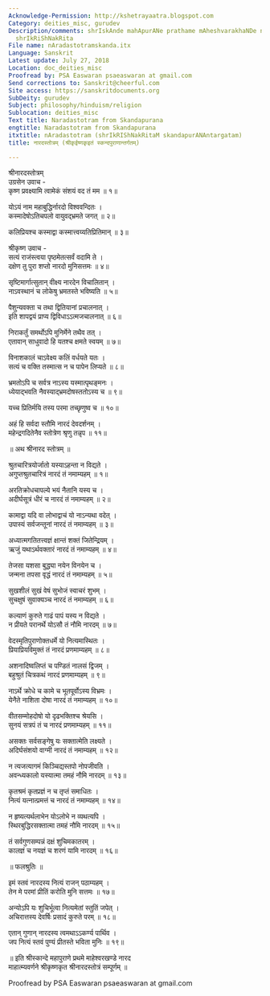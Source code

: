 ```yaml
---
Acknowledge-Permission: http://kshetrayaatra.blogspot.com
Category: deities_misc, gurudev
Description/comments: shrIskAnde mahApurANe prathame mAheshvarakhaNDe nArada mAhAtmyavarNane
  shrIkRiShNakRita
File name: nAradastotramskanda.itx
Language: Sanskrit
Latest update: July 27, 2018
Location: doc_deities_misc
Proofread by: PSA Easwaran psaeaswaran at gmail.com
Send corrections to: Sanskrit@cheerful.com
Site access: https://sanskritdocuments.org
SubDeity: gurudev
Subject: philosophy/hinduism/religion
Sublocation: deities_misc
Text title: Naradastotram from Skandapurana
engtitle: Naradastotram from Skandapurana
itxtitle: nAradastotram (shrIkRIShNakRitaM skandapurANAntargatam)
title: नारदस्तोत्रम् (श्रीकृईष्णकृइतं स्कन्दपुराणान्तर्गतम्)

---
```

  
 श्रीनारदस्तोत्रम्   
उग्रसेन उवाच -  
कृष्ण प्रवक्ष्यामि त्वामेकं संशयं वद तं मम ॥ १॥  
  
योऽयं नाम महाबुद्धिर्नारदो विश्ववन्दितः ।  
कस्मादेषोऽतिचपलो वायुवद्भ्रमते जगत् ॥ २॥  
  
कलिप्रियश्च कस्माद्वा कस्मात्त्वय्यतिप्रितिमान् ॥ ३॥  
  
श्रीकृष्ण उवाच -  
सत्यं राजंस्त्वया पृष्ठमेतत्सर्वं वदामि ते ।  
दक्षेण तु पुरा शप्तो नारदो मुनिसत्तमः ॥ ४॥  
  
सृष्टिमार्गात्सुतान् वीक्ष्य नारदेन विचालितान् ।  
नाऽवस्थानं च लोकेषु भ्रमतस्ते भविष्यति ॥ ५॥  
  
पैशुन्यवक्ता च तथा द्वितियानां प्रचालनात् ।  
इति शापद्वयं प्राप्य द्विविधाऽऽत्मजचालनात् ॥ ६॥  
  
निराकर्तुं समर्थोऽपि मुनिर्मेने तथैव तत् ।  
एतावान् साधुवादो हि यतश्च क्षमते स्वयम् ॥ ७॥  
  
विनाशकालं चाऽवेक्ष्य कलिं वर्धयते यतः ।  
सत्यं च वक्ति तस्मात्स न च पापेन लिप्यते ॥ ८॥  
  
भ्रमतोऽपि च सर्वत्र नाऽस्य यस्मात्पृथङ्मनः ।  
ध्येयाद्भवति नैवस्याद्भ्रमदोषस्ततोऽस्य च ॥ ९॥  
  
यच्च प्रितिर्मयि तस्य परमा तच्छृणुष्व च ॥ १०॥  
  
अहं हि सर्वदा स्तौमि नारदं देवदर्शनम् ।  
महेन्द्रगदितेनैव स्तोत्रेण श्रृणु तन्नृप ॥ ११॥  
  
॥ अथ श्रीनारद स्तोत्रम् ॥  
  
श्रुतचारित्रयोर्जातो यस्याऽहन्ता न विद्यते ।  
अगुप्तश्रुतचारित्रं नारदं तं नमाम्यहम् ॥ १॥  
  
अरतिक्रोधचापल्ये भयं नैतानि यस्य च ।  
अदीर्घसूत्रं धीरं च नारदं तं नमाम्यहम् ॥ २॥  
  
कामाद्वा यदि वा लोभाद्वाचं यो नाऽन्यथा वदेत् ।  
उपास्यं सर्वजन्तूनां नारदं तं नमाम्यहम् ॥ ३॥  
  
अध्यात्मगतितत्त्वज्ञं  क्षान्तं शक्तं जितेन्द्रियम् ।  
ऋजुं यथाऽर्थवक्तारं नारदं तं नमाम्यहम् ॥ ४॥  
  
तेजसा यशसा बुद्ध्या नयेन विनयेन च ।  
जन्मना तपसा वृद्धं नारदं तं नमाम्यहम् ॥ ५॥  
  
सुखशीलं सुखं वेषं सुभोजं स्वाचरं शुभम् ।  
सुचक्षुषं सुवाक्यञ्च नारदं तं नमाम्यहम् ॥ ६॥  
  
कल्याणं कुरुते गाढं पापं यस्य न विद्यते ।  
न प्रीयते परानर्थे योऽसौ तं नौमि नारदम् ॥ ७॥  
  
वेदस्मृतिपुराणोक्तधर्मे यो नित्यमास्थितः ।  
प्रियाप्रियविमुक्तं तं नारदं  प्रणमाम्यहम् ॥ ८॥  
  
अशनादिष्वलिप्तं च पण्डितं नालसं द्विजम् ।  
बहुश्रुतं चित्रकथं नारदं  प्रणमाम्यहम् ॥ ९॥  
  
नाऽर्थे क्रोधे च कामे च भूतपूर्वोऽस्य विभ्रमः ।  
येनैते नाशिता दोषा नारदं तं नमाम्यहम् ॥ १०॥  
  
वीतसम्मोहदोषो यो दृढभक्तिश्च श्रेयसि ।  
सुनयं सत्रपं तं च नारदं  प्रणमाम्यहम् ॥ ११॥  
  
असक्तः सर्वसङ्गेषु यः सक्तात्मेति लक्ष्यते ।  
अदिर्घसंशयो वाग्मी नारदं तं नमाम्यहम् ॥ १२॥  
  
न त्यजत्यागमं किञ्चिद्यस्तपो नोपजीवति ।  
अवन्ध्यकालो यस्यात्मा तमहं नौमि नारदम् ॥ १३॥  
  
कृतश्रमं कृतप्रज्ञं न च तृप्तं समाधितः ।  
नित्यं यत्नात्प्रमत्तं च नारदं तं नमाम्यहम् ॥ १४॥  
  
न हृष्यत्यर्थलाभेन योऽलोभे न व्यथत्यपि ।  
स्थिरबुद्धिरसक्तात्मा तमहं नौमि नारदम् ॥ १५॥  
  
तं सर्वगुणसम्पन्नं दक्षं शुचिमकातरम् ।  
कालज्ञं च नयज्ञं च शरणं यामि नारदम् ॥ १६॥  
  
॥ फलश्रुतिः ॥  
  
इमं स्तवं नारदस्य नित्यं राजन् पठाम्यहम् ।  
तेन मे परमां प्रीतिं करोति मुनि सत्तमः ॥ १७॥  
  
अन्योऽपि यः शुचिर्भूत्वा नित्यमेतां स्तुतिं जपेत् ।  
अचिरात्तस्य देवर्षिः प्रसादं कुरुते परम् ॥ १८॥  
  
एतान्  गुणान्  नारदस्य त्वमथाऽऽकर्ण्य पार्थिव ।  
जप नित्यं स्तवं पुण्यं प्रीतस्ते भविता मुनिः ॥ १९॥  
  
॥ इति श्रीस्कान्दे महापुराणे प्रथमे माहेश्वरखण्डे नारद  
माहात्म्यवर्णने श्रीकृष्णकृत श्रीनारदस्तोत्रं सम्पूर्णम् ॥  
  
  
Proofread by PSA Easwaran psaeaswaran at gmail.com  
  
